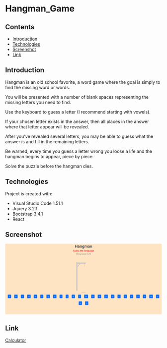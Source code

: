 # Hangman_Game

## Contents

* [Introduction](#Introduction)
* [Technologies](#Technologies)
* [Screenshot](#Screenshot)
* [Link](#Link)

## Introduction

Hangman is an old school favorite, a word game where the goal is simply to find the missing word or words.

You will be presented with a number of blank spaces representing the missing letters you need to find.

Use the keyboard to guess a letter (I recommend starting with vowels).

If your chosen letter exists in the answer, then all places in the answer where that letter appear will be revealed.

After you've revealed several letters, you may be able to guess what the answer is and fill in the remaining letters.

Be warned, every time you guess a letter wrong you loose a life and the hangman begins to appear, piece by piece.

Solve the puzzle before the hangman dies.

## Technologies

Project is created with:

* Visual Studio Code 1.51.1
* Jquery 3.2.1
* Bootstrap 3.4.1
* React

## Screenshot

![image](./src/components/images/screenshot.png)

## Link

[Calculator](https://panwaramita.github.io/calculator/)
